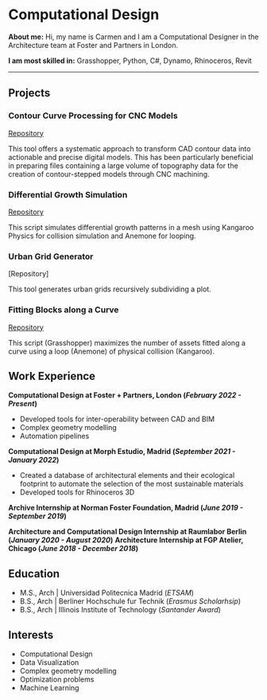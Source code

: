 # Computational Design
**About me:**
  Hi, my name is Carmen and I am a Computational Designer in the Architecture team at Foster and Partners in London.

**I am most skilled in:**
Grasshopper, Python, C#, Dynamo, Rhinoceros, Revit

** **
## Projects
### Contour Curve Processing for CNC Models
[Repository](https://github.com/crubiogarcia/ContourCurveTopographyProcessing)

This tool offers a systematic approach to transform CAD contour data into actionable and precise digital models. This has been particularly beneficial in preparing files containing a large volume of topography data for the creation of contour-stepped models through CNC machining. 

### Differential Growth Simulation
[Repository](https://github.com/crubiogarcia/Differential-Growth)

This script simulates differential growth patterns in a mesh using Kangaroo Physics for collision simulation and Anemone for looping.

### Urban Grid Generator
[Repository]

This tool generates urban grids recursively subdividing a plot.

### Fitting Blocks along a Curve
[Repository](https://github.com/crubiogarcia/PlotFit)

This script (Grasshopper) maximizes the number of assets fitted along a curve using a loop (Anemone) of physical collision (Kangaroo).



## Work Experience
**Computational Design at Foster + Partners, London (_February 2022 - Present_)**
- Developed tools for inter-operability between CAD and BIM
- Complex geometry modelling
- Automation pipelines

**Computational Design at Morph Estudio, Madrid (_September 2021 - January 2022_)**
- Created a database of architectural elements and their ecological footprint to automate the selection of the most sustainable materials
- Developed tools for Rhinoceros 3D
  
**Archive Internship at Norman Foster Foundation, Madrid (_June 2019 - September 2019_)**

**Architecture and Computational Design Internship at Raumlabor Berlin (_January 2020 - August 2020_)**
**Architecture Internship at FGP Atelier, Chicago (_June 2018 - December 2018_)**

## Education						       		  								       		
- M.S., Arch	| Universidad Politecnica Madrid  (_ETSAM_) 	        		
- B.S., Arch | Berliner Hochschule fur Technik  (_Erasmus Scholarhsip_)
- B.S., Arch | Illinois Institute of Technology (_Santander Award_)


## Interests
- Computational Design
- Data Visualization
- Complex geometry modelling
- Optimization problems
- Machine Learning

